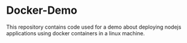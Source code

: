 # Docker-Demo

This repository contains code used for a demo about deploying nodejs applications using docker containers in a linux machine.
